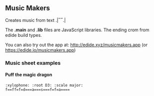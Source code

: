## Music Makers

Creates music from text  .|‾‾.|

The __.main__ and __.lib__ files are JavaScript libraries. The ending crom from edide build types.

You can also try out the app at: http://edide.xyz/musicmakers.app (or https://edide.io/musicmakers.app)

### Music sheet examples

#### Puff the magic dragon
```
:xylophone: :root D3: :scale major:
f==ff=f=d===a===s===f=f=a====
```
